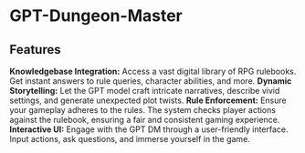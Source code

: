# GPT-Dungeon-Master

## Features
**Knowledgebase Integration:** Access a vast digital library of RPG rulebooks. Get instant answers to rule queries, character abilities, and more.
**Dynamic Storytelling:** Let the GPT model craft intricate narratives, describe vivid settings, and generate unexpected plot twists.
**Rule Enforcement:** Ensure your gameplay adheres to the rules. The system checks player actions against the rulebook, ensuring a fair and consistent gaming experience.
**Interactive UI:** Engage with the GPT DM through a user-friendly interface. Input actions, ask questions, and immerse yourself in the game.
